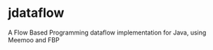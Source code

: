 jdataflow
=========

A Flow Based Programming dataflow implementation for Java, using Meemoo and FBP
